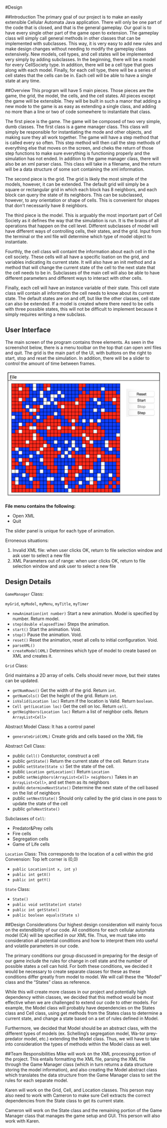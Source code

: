 #Design

##Introduction
The primary goal of our project is to make an easily extensible Cellular Automata Java
application.  There will only be one part of the code that is closed, and that is the
general gameplay.  Our goal is to have every single other part of the game open to
extension.  The gameplay class will simply call general methods in other classes that
can be implemented with subclasses.  This way, it is very easy to add new rules and
make design changes without needing to modify the gameplay class extensively.  New
models, cell types, and cell states will be implemented very simply by adding
subclasses. In the beginning, there will be a model for every CellSociety type.  In
addition, there will be a cell type that goes along with each model. Finally, for each
cell type, there will be a series of cell states that the cells can be in.  Each cell 
will be able to have a single state at any time.

##Overview
This program will have 5 main pieces.  Those pieces are the game, the grid, the model,
the cells, and the cell states.  All pieces except the game will be extensible.  They
will be built in such a manor that adding a new mode to the game is as easy as
extending a single class, and adding no more than a line or two of code somewhere to
instantiate that class.

The first piece is the game.  The game will be composed of two very simple, dumb
classes.  The first class is a game manager class.  This class will simply be
responsible for instantiating the mode and other objects, and making sure they all
work together.  The game will have a step method that is called every so often.
This step method will then call the step methods of everything else that moves
on the screen, and cheks the return of those step functions to make sure everything
is functioning properly and the simulation has not ended.  In addition to the game
manager class, there will also be an xml parser class.  This class will take in a
filename, and the return will be a data structure of some sort containing the xml
information.

The second piece is the grid.  The grid is likely the most simple of the models,
however, it can be extended.  The default grid will simply be a square or
rectangular grid in which each block has 8 neighbors, and each block can query
the state of its neighbors.  This can be subclassed, however, to any orientation
or shape of cells.  This is convenient for shapes that don't necessarily have
8 neighbors.

The third piece is the model.  This is arguably the most important part of
Cell Society as it defines the way that the simulation is run.  It is the
brains of all operations that happen on the cell level.  Different subclasses
of model will have different ways of controlling cells, their states, and the
grid.  Input from the terminal or the xml file will determine which type of
model object to instantiate.

Fourthly, the cell class will containt the information about each cell in the
cell society.  These cells will all have a specific loation on the grid, and
variables indicating its current state.  It will also have an init method and a 
method that will change the current state of the cell to the next state that
the cell needs to be in.  Subclasses of the main cell will also be able to have
different parameters and different ways to interact with other cells.

Finally, each cell will have an instance variable of their state.  This cell
state class will contain all information the cell needs to know about its
current state.  The default states are on and off, but like the other classes,
cell state can also be extended. If a model is created where there need to be
cells with three possible states, this will not be difficult to implement
because it simply requires writing a new subclass.

## User Interface
The main screen of the program contains three elements. As seen in the screenshot below, there is a menu toolbar on the top that can open xml files and quit. The grid is the main part of the UI, with buttons on the right to start, stop and reset the simulation.  In addition, there will be a slider to control the amount of time between frames.

![This is cool, too bad you can't see it](Screenshot.png "Main Screen")

**File menu contains the following:**
* Open XML
* Quit

The slider panel is unique for each type of animation.

Erroneous situations:

1.	Invalid XML file: when user clicks OK, return to file selection window and ask user to select a new file
2.	XML Parameters out of range: when user clicks OK, return to file selection window and ask user to select a new file

## Design Details

`GameManager` Class: 

`myGrid`, `myModel`, `myMenu`, `myTitle`, `myTimer`
-	`newAnimation(int number)`
  Start a new animation. Model is specified by number. Return model.
-	`step(double elapsedTime)`
  Steps the animation.
-	`start()`
 	Start the animation. Void.
-	`stop()`
  Pause the animation. Void.
-	`reset()`
  Reset the animation, reset all cells to initial configuration. Void.
-	`parseXML()`
- 	`createModel(XML)`
  Determines which type of model to create based on XML and creates it.

`Grid` Class: 

Grid maintains a 2D array of cells. Cells should never move, but their states can be updated.

- `getNumRows()`
  Get the width of the grid. Return `int`.
- `getNumCols()`
  Get the height of the grid. Return `int`.
- `isValid(Location loc)`
  Return if the location is Valid. Return `boolean`.
- `Cell get(Location loc)`
  Get the cell on loc. Return `cell`.
- `getNeighbors(Location loc)`
  Return a list of neighbor cells. Return `ArrayList<Cell>`

Abstract Model Class: 
It has a control panel
-	`generateGrid(XML)`
  Create grids and cells based on the XML file


Abstract Cell Class:
- public `Cell()`
  Consturctor, construct a cell
- public `getState()`
  Return the current state of the cell. Return `State`
- public `setState(State s)`
  Set the state of the cell.
- public `Location getLocation()`
  Return `Location`
- public `setNeighbors(ArrayList<Cell> neighbors)`
  Takes in an `ArrayList<Cell>`, and set them as its neighbors
- public `determineNextState()`
  Determine the next state of the cell based on the list of neighbors
- public `setNextState()`
  Should only called by the grid class in one pass to update the state of the cell
- public `goToNextState()`

Subclasses of `Cell`:
- Predator&Prey cells
- Fire cells
- Segregation cells
- Game of Life cells

`Location` Class:
This corresponds to the location of a cell within the grid
Convension: Top left corner is (0,0)
- `public Location(int x, int y)`
- `public int getX()`
- `public int getY()`

`State` Class:
- `State()`
- `public void setState(int state)`
- `public int getState()`
- `public boolean equals(State s)`

##Design Considerations
Our highest design consideration will mainly focus on the extendibility of our code. All conditions for each cellular automata model (CA) will be specified in our XML file. Thus, we must take into consideration all potential conditions and how to interpret them into useful and volatile parameters in our code. 

The primary conditions our group discussed in preparing for the design of our game include the rules for change in cell state and the number of possible states a cell can hold. For both these conditions, we decided it would be necessary to create separate classes for these as these conditions differ greatly from model to model. We will call these the “Model” class and the “States” class as reference. 

While this will create more classes in our project and potentially high dependency within classes, we decided that this method would be most effective when we are challenged to extend our code to other models. For example, the Model class will probably have dependencies on the States class and Cell class, using get methods from the States class to determine a current state, and change a state based on a set of rules defined in Model.  

Furthermore, we decided that Model should be an abstract class, with the different types of models (ex. Schelling’s segregation model, Wa-tor prey-predator model, etc.) extending the Model class. Thus, we will have to take into consideration the types of methods within the Model class as well.

##Team Responsibilities
Mike will work on the XML processing portion of the project. This entails formatting the XML file, parsing the XML file through the Game Manager class (which in turn returns a data structure storing the model information), and also creating the Model abstract class which translates the data structure from the Game Manager class to set the rules for each separate model. 

Karen will work on the Grid, Cell, and Location classes. This person may also need to work with Cameron to make sure Cell extracts the correct dependencies from the State class to get its current state.

Cameron will work on the State class and the remaining portion of the Game Manager class that manages the game setup and GUI. This person will also work with Karen. 
